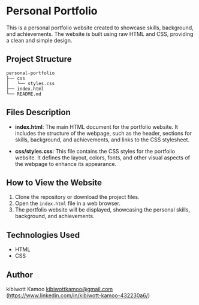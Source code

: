 # Personal Portfolio

This is a personal portfolio website created to showcase skills, background, and achievements. The website is built using raw HTML and CSS, providing a clean and simple design.

## Project Structure

```
personal-portfolio
├── css
│   └── styles.css
├── index.html
└── README.md
```

## Files Description

- **index.html**: The main HTML document for the portfolio website. It includes the structure of the webpage, such as the header, sections for skills, background, and achievements, and links to the CSS stylesheet.

- **css/styles.css**: This file contains the CSS styles for the portfolio website. It defines the layout, colors, fonts, and other visual aspects of the webpage to enhance its appearance.

## How to View the Website

1. Clone the repository or download the project files.
2. Open the `index.html` file in a web browser.
3. The portfolio website will be displayed, showcasing the personal skills, background, and achievements.

## Technologies Used

- HTML
- CSS

## Author
kibiwott Kamoo 
kibiwottkamoo@gmail.com 
(https://www.linkedin.com/in/kibiwott-kamoo-432230a6/) 

